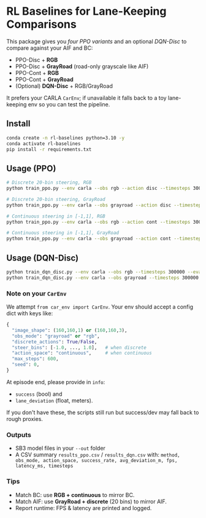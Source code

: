 
# RL Baselines for Lane-Keeping Comparisons

This package gives you *four PPO variants* and an optional *DQN-Disc* to compare against your AIF and BC:
- PPO-Disc + **RGB**
- PPO-Disc + **GrayRoad** (road-only grayscale like AIF)
- PPO-Cont + **RGB**
- PPO-Cont + **GrayRoad**
- (Optional) **DQN-Disc** + RGB/GrayRoad

It prefers your CARLA `CarEnv`; if unavailable it falls back to a toy lane-keeping env so you can test the pipeline.

## Install
```bash
conda create -n rl-baselines python=3.10 -y
conda activate rl-baselines
pip install -r requirements.txt
```

## Usage (PPO)
```bash
# Discrete 20-bin steering, RGB
python train_ppo.py --env carla --obs rgb --action disc --timesteps 300000 --eval-episodes 12 --out runs/ppo_disc_rgb

# Discrete 20-bin steering, GrayRoad
python train_ppo.py --env carla --obs grayroad --action disc --timesteps 300000 --eval-episodes 12 --out runs/ppo_disc_gray

# Continuous steering in [-1,1], RGB
python train_ppo.py --env carla --obs rgb --action cont --timesteps 300000 --eval-episodes 12 --out runs/ppo_cont_rgb

# Continuous steering in [-1,1], GrayRoad
python train_ppo.py --env carla --obs grayroad --action cont --timesteps 300000 --eval-episodes 12 --out runs/ppo_cont_gray
```

## Usage (DQN-Disc)
```bash
python train_dqn_disc.py --env carla --obs rgb --timesteps 300000 --eval-episodes 12 --out runs/dqn_disc_rgb
python train_dqn_disc.py --env carla --obs grayroad --timesteps 300000 --eval-episodes 12 --out runs/dqn_disc_gray
```

### Note on your `CarEnv`
We attempt `from car_env import CarEnv`. Your env should accept a config dict with keys like:
```python
{
  "image_shape": (160,160,1) or (160,160,3),
  "obs_mode": "grayroad" or "rgb",
  "discrete_actions": True/False,
  "steer_bins": [-1.0, ..., 1.0],   # when discrete
  "action_space": "continuous",     # when continuous
  "max_steps": 600,
  "seed": 0,
}
```
At episode end, please provide in `info`:
- `success` (bool) and
- `lane_deviation` (float, meters).

If you don't have these, the scripts still run but success/dev may fall back to rough proxies.

### Outputs
- SB3 model files in your `--out` folder
- A CSV summary `results_ppo.csv` / `results_dqn.csv` with:
  `method, obs_mode, action_space, success_rate, avg_deviation_m, fps, latency_ms, timesteps`

### Tips
- Match BC: use **RGB + continuous** to mirror BC.
- Match AIF: use **GrayRoad + discrete** (20 bins) to mirror AIF.
- Report runtime: FPS & latency are printed and logged.
